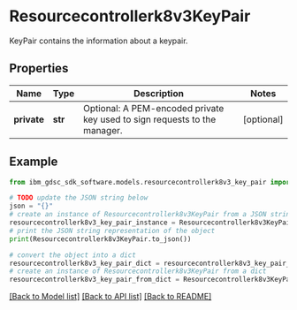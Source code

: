 # Resourcecontrollerk8v3KeyPair

KeyPair contains the information about a keypair.

## Properties

Name | Type | Description | Notes
------------ | ------------- | ------------- | -------------
**private** | **str** | Optional: A PEM-encoded private key used to sign requests to the manager. | [optional] 

## Example

```python
from ibm_gdsc_sdk_software.models.resourcecontrollerk8v3_key_pair import Resourcecontrollerk8v3KeyPair

# TODO update the JSON string below
json = "{}"
# create an instance of Resourcecontrollerk8v3KeyPair from a JSON string
resourcecontrollerk8v3_key_pair_instance = Resourcecontrollerk8v3KeyPair.from_json(json)
# print the JSON string representation of the object
print(Resourcecontrollerk8v3KeyPair.to_json())

# convert the object into a dict
resourcecontrollerk8v3_key_pair_dict = resourcecontrollerk8v3_key_pair_instance.to_dict()
# create an instance of Resourcecontrollerk8v3KeyPair from a dict
resourcecontrollerk8v3_key_pair_from_dict = Resourcecontrollerk8v3KeyPair.from_dict(resourcecontrollerk8v3_key_pair_dict)
```
[[Back to Model list]](../README.md#documentation-for-models) [[Back to API list]](../README.md#documentation-for-api-endpoints) [[Back to README]](../README.md)


